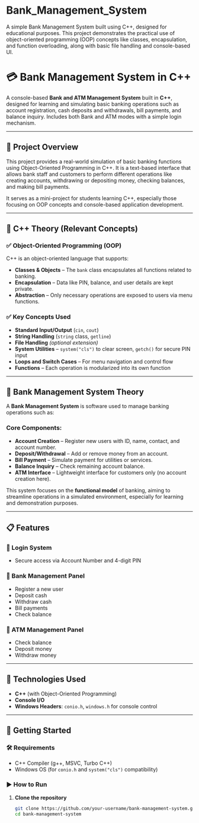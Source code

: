 # Bank_Management_System
 A simple Bank Management System built using C++, designed for educational purposes. This project demonstrates the practical use of object-oriented programming (OOP) concepts like classes, encapsulation, and function overloading, along with basic file handling and console-based UI.
# 💳 Bank Management System in C++

A console-based **Bank and ATM Management System** built in **C++**, designed for learning and simulating basic banking operations such as account registration, cash deposits and withdrawals, bill payments, and balance inquiry. Includes both Bank and ATM modes with a simple login mechanism.

---

## 📘 Project Overview

This project provides a real-world simulation of basic banking functions using Object-Oriented Programming in C++. It is a text-based interface that allows bank staff and customers to perform different operations like creating accounts, withdrawing or depositing money, checking balances, and making bill payments. 

It serves as a mini-project for students learning C++, especially those focusing on OOP concepts and console-based application development.

---

## 🧠 C++ Theory (Relevant Concepts)

### ✅ Object-Oriented Programming (OOP)
C++ is an object-oriented language that supports:
- **Classes & Objects** – The `bank` class encapsulates all functions related to banking.
- **Encapsulation** – Data like PIN, balance, and user details are kept private.
- **Abstraction** – Only necessary operations are exposed to users via menu functions.

### ✅ Key Concepts Used
- **Standard Input/Output** (`cin`, `cout`)
- **String Handling** (`string` class, `getline`)
- **File Handling** *(optional extension)*
- **System Utilities** – `system("cls")` to clear screen, `getch()` for secure PIN input
- **Loops and Switch Cases** – For menu navigation and control flow
- **Functions** – Each operation is modularized into its own function

---

## 🏦 Bank Management System Theory

A **Bank Management System** is software used to manage banking operations such as:

### Core Components:
- **Account Creation** – Register new users with ID, name, contact, and account number.
- **Deposit/Withdrawal** – Add or remove money from an account.
- **Bill Payment** – Simulate payment for utilities or services.
- **Balance Inquiry** – Check remaining account balance.
- **ATM Interface** – Lightweight interface for customers only (no account creation here).

This system focuses on the **functional model** of banking, aiming to streamline operations in a simulated environment, especially for learning and demonstration purposes.

---

## 📋 Features

### 🔐 Login System
- Secure access via Account Number and 4-digit PIN

### 🏦 Bank Management Panel
- Register a new user
- Deposit cash
- Withdraw cash
- Bill payments
- Check balance

### 🏧 ATM Management Panel
- Check balance
- Deposit money
- Withdraw money

---

## 🧰 Technologies Used

- **C++** (with Object-Oriented Programming)
- **Console I/O**
- **Windows Headers**: `conio.h`, `windows.h` for console control

---

## 🚀 Getting Started

### 🛠 Requirements

- C++ Compiler (g++, MSVC, Turbo C++)
- Windows OS (for `conio.h` and `system("cls")` compatibility)

### ▶️ How to Run

1. **Clone the repository**
   ```bash
   git clone https://github.com/your-username/bank-management-system.git
   cd bank-management-system
